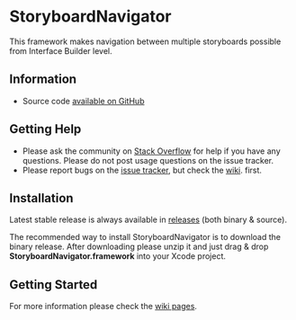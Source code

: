 # StoryboardNavigator

This framework makes navigation between multiple storyboards possible from Interface Builder level.

## Information

* Source code [available on GitHub](https://github.com/MobileToolkit/StoryboardNavigator)

## Getting Help

* Please ask the community on [Stack Overflow](http://stackoverflow.com/) for help if you have any questions. Please do not post usage questions on the issue tracker.
* Please report bugs on the [issue tracker](https://github.com/MobileToolkit/StoryboardNavigator/issues), but check the [wiki](https://github.com/MobileToolkit/StoryboardNavigator/wiki). first.

## Installation

Latest stable release is always available in [releases](https://github.com/MobileToolkit/StoryboardNavigator/releases) (both binary & source).

The recommended way to install StoryboardNavigator is to download the binary release.
After downloading please unzip it and just drag & drop **StoryboardNavigator.framework** into your Xcode project.

## Getting Started

For more information please check the [wiki pages](https://github.com/MobileToolkit/StoryboardNavigator/wiki).
